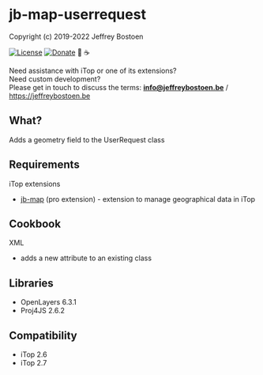 # jb-map-userrequest

Copyright (c) 2019-2022 Jeffrey Bostoen

[![License](https://img.shields.io/github/license/jbostoen/iTop-custom-extensions)](https://github.com/jbostoen/iTop-custom-extensions/blob/master/license.md)
[![Donate](https://img.shields.io/badge/Donate-PayPal-green.svg)](https://www.paypal.me/jbostoen)
🍻 ☕

Need assistance with iTop or one of its extensions?  
Need custom development?  
Please get in touch to discuss the terms: **info@jeffreybostoen.be** / https://jeffreybostoen.be

## What?
Adds a geometry field to the UserRequest class

## Requirements

iTop extensions
* [jb-map](https://jeffreybostoen.be) (pro extension) - extension to manage geographical data in iTop

## Cookbook

XML
* adds a new attribute to an existing class

## Libraries
* OpenLayers 6.3.1
* Proj4JS 2.6.2

## Compatibility
* iTop 2.6 
* iTop 2.7
